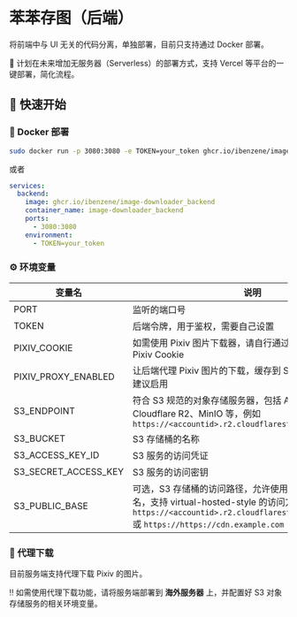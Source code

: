 # 苯苯存图（后端）

将前端中与 UI 无关的代码分离，单独部署，目前只支持通过 Docker 部署。

📝 计划在未来增加无服务器（Serverless）的部署方式，支持 Vercel 等平台的一键部署，简化流程。

## 🚀 快速开始

### 🐳 Docker 部署

``` bash
sudo docker run -p 3080:3080 -e TOKEN=your_token ghcr.io/ibenzene/image-downloader_backend
```
或者

``` yaml
services:
  backend:
    image: ghcr.io/ibenzene/image-downloader_backend
    container_name: image-downloader_backend
    ports:
      - 3080:3080
    environment:
      - TOKEN=your_token
```

### ⚙️ 环境变量

| 变量名 | 说明 | 默认值 |
| ------- | ------- | ------- |
| PORT | 监听的端口号 | 3080 |
| TOKEN | 后端令牌，用于鉴权，需要自己设置 | default_token |
| PIXIV_COOKIE | 如需使用 Pixiv 图片下载器，请自行通过浏览器抓包获取 Pixiv Cookie | - |
| PIXIV_PROXY_ENABLED | 让后端代理 Pixiv 图片的下载，缓存到 S3 对象存储服务中，建议启用 | true |
| S3_ENDPOINT | 符合 S3 规范的对象存储服务器，包括 Amazon S3、Cloudflare R2、MinIO 等，例如 `https://<accountid>.r2.cloudflarestorage.com` | - |
| S3_BUCKET | S3 存储桶的名称 | - |
| S3_ACCESS_KEY_ID | S3 服务的访问凭证 | - |
| S3_SECRET_ACCESS_KEY | S3 服务的访问密钥 | - |
| S3_PUBLIC_BASE | 可选，S3 存储桶的访问路径，允许使用 CDN 或自定义域名，支持 virtual-hosted-style 的访问方式，例如 `https://<accountid>.r2.cloudflarestorage.com/{bucket}` 或 `https://https://cdn.example.com` | - |

### 🔄 代理下载

目前服务端支持代理下载 Pixiv 的图片。

‼️ 如需使用代理下载功能，请将服务端部署到 **海外服务器** 上，并配置好 S3 对象存储服务的相关环境变量。
